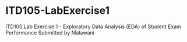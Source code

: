 # ITD105-LabExercise1
ITD105 Lab Exercise 1 - Exploratory Data Analysis (EDA) of Student Exam Performance
Submitted by Malawani
